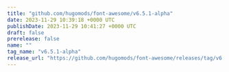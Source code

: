 ```yaml
---
title: "github.com/hugomods/font-awesome/v6.5.1-alpha"
date: 2023-11-29 10:39:18 +0000 UTC
publishDate: 2023-11-29 10:41:27 +0000 UTC
draft: false
prerelease: false
name: ""
tag_name: "v6.5.1-alpha"
release_url: "https://github.com/hugomods/font-awesome/releases/tag/v6.5.1-alpha"
---
```



